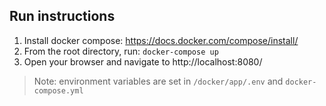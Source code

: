 ## Run instructions

1. Install docker compose: https://docs.docker.com/compose/install/
2. From the root directory, run: `docker-compose up`
3. Open your browser and navigate to http://localhost:8080/

> Note: environment variables are set in `/docker/app/.env` and `docker-compose.yml`

